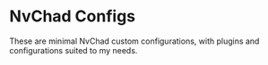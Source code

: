 # NvChad Configs

These are minimal NvChad custom configurations, with plugins and configurations suited to my needs.
